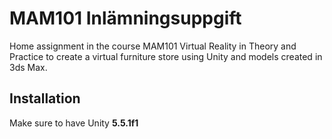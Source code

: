 # MAM101 Inlämningsuppgift
Home assignment in the course MAM101 Virtual Reality in Theory and Practice to create a virtual furniture store using Unity and models created in 3ds Max.

## Installation
Make sure to have Unity **5.5.1f1**
